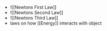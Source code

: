 - ![[Newtons First Law]]
- ![[Newtons Second Law]]
- ![[Newtons Third Law]]
- laws on how [[Energy]] interacts with object